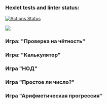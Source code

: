 ### Hexlet tests and linter status:
[![Actions Status](https://github.com/EphemeralSock/frontend-project-44/actions/workflows/hexlet-check.yml/badge.svg)](https://github.com/EphemeralSock/frontend-project-44/actions) 

<a href="https://codeclimate.com/github/EphemeralSock/frontend-project-44/maintainability"><img src="https://api.codeclimate.com/v1/badges/0a7520892f38183dfa80/maintainability" /></a>


### Игра: "Проверка на чётность" 
### Игра: "Калькулятор" 
### Игра "НОД" 
### Игра "Простое ли число?" 
### Игра "Арифметическая прогрессия" 
